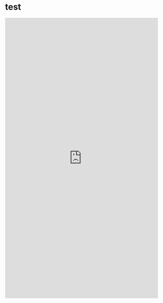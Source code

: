 # test


<iframe frameborder="0" style="width:100%;height:924px;" src="https://www.draw.io/?lightbox=1&highlight=0000ff&edit=_blank&layers=1&nav=1&page=3&title=Untitled%20Diagram.xml#Uhttps%3A%2F%2Fraw.githubusercontent.com%2FyannisVentura%2Ftest%2Fmaster%2FUntitled%2520Diagram.xml"></iframe>
